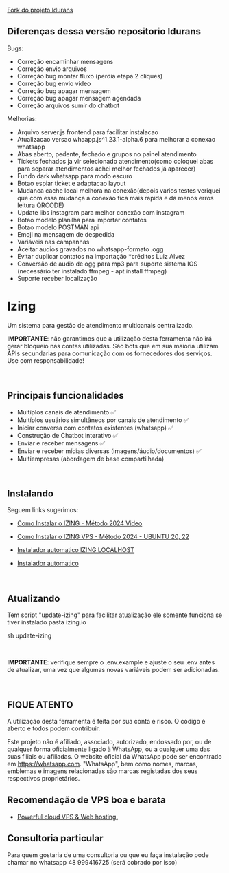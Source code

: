 [Fork do projeto ldurans](https://github.com/ldurans/izing.open.io)

## Diferenças dessa versão repositorio ldurans

Bugs:

- Correção encaminhar mensagens
- Correção envio arquivos
- Correção bug montar fluxo (perdia etapa 2 cliques)
- Correção bug envio video
- Correção bug apagar mensagem
- Correção bug apagar mensagem agendada
- Correção arquivos sumir do chatbot

Melhorias:
- Arquivo server.js frontend para facilitar instalacao
- Atualizacao versao whaapp.js^1.23.1-alpha.6 para melhorar a conexao whatsapp
- Abas aberto, pedente, fechado e grupos no painel atendimento 
- Tickets fechados ja vir selecionado atendimento(como coloquei abas para separar atendimentos achei melhor fechados já aparecer)
- Fundo dark whatsapp para modo escuro 
- Botao espiar ticket e adaptacao layout
- Mudanca cache local melhora na conexão(depois varios testes veriquei que com essa mudança a conexão fica mais rapida e da menos erros leitura QRCODE)
- Update libs instagram para melhor conexão com instagram
- Botao modelo planilha para importar contatos 
- Botao modelo POSTMAN api
- Emoji na mensagem de despedida
- Variáveis nas campanhas
- Aceitar audios gravados no whatsapp-formato .ogg
- Evitar duplicar contatos na importação *créditos Luiz Alvez
- Conversão de audio de ogg para mp3 para suporte sistema IOS (necessário ter instalado ffmpeg - apt install ffmpeg)
- Suporte receber localização

# Izing

Um sistema para gestão de atendimento multicanais centralizado.


**IMPORTANTE**: não garantimos que a utilização desta ferramenta não irá gerar bloqueio nas contas utilizadas. São bots que em sua maioria utilizam APIs secundarias para comunicação com os fornecedores dos serviços. Use com responsabilidade!

<br/>

## Principais funcionalidades

- Multíplos canais de atendimento ✅
- Multíplos usuários simultâneos por canais de atendimento ✅
- Iniciar conversa com contatos existentes (whatsapp) ✅
- Construção de Chatbot interativo ✅
- Enviar e receber mensagens ✅
- Enviar e receber mídias diversas (imagens/áudio/documentos) ✅
- Multiempresas (abordagem de base compartilhada)

<br/>

## Instalando
Seguem links sugerimos:
-  [Como Instalar o IZING - Método 2024 Video](https://youtu.be/bZ-jXRtcGyc?si=B8oQxv0V0V36fgrF)

-  [Como Instalar o IZING VPS - Método 2024 - UBUNTU 20, 22](docs/INSTALL_VPS_UBUNTU_20_22.md)

-  [Instalador automatico IZING LOCALHOST](https://github.com/cleitonme/izing-localhost)
-  [Instalador automatico](https://github.com/cleitonme/izing.instalador)
<br/>


## Atualizando

Tem script "update-izing" para facilitar atualização ele somente funciona se tiver instalado pasta izing.io

sh update-izing

<br/>

**IMPORTANTE**: verifique sempre o .env.example e ajuste o seu .env antes de atualizar, uma vez que algumas novas variáveis podem ser adicionadas.


<br/>

## FIQUE ATENTO

A utilização desta ferramenta é feita por sua conta e risco. O código é aberto e todos podem contribuir.

Este projeto não é afiliado, associado, autorizado, endossado por, ou de qualquer forma oficialmente ligado à WhatsApp, ou a qualquer uma das suas filiais ou afiliadas. O website oficial da WhatsApp pode ser encontrado em <https://whatsapp.com>. "WhatsApp", bem como nomes, marcas, emblemas e imagens relacionadas são marcas registadas dos seus respectivos proprietários.

## Recomendação de VPS boa e barata

-  [Powerful cloud VPS & Web hosting.](https://control.peramix.com/?affid=58)

## Consultoria particular

Para quem gostaria de uma consultoria ou que eu faça instalação pode chamar no whatsapp 48 999416725 (será cobrado por isso)